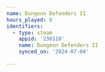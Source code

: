 ```yaml
---
name: Dungeon Defenders II
hours_played: 0
identifiers:
  - type: steam
    appid: '236110'
    name: Dungeon Defenders II
    synced_on: '2024-07-04'

---
```

